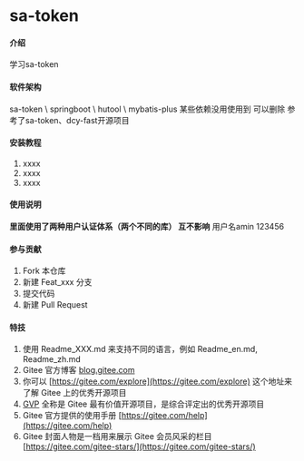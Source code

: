 # sa-token

#### 介绍
学习sa-token

#### 软件架构
sa-token \ springboot \ hutool \ mybatis-plus
某些依赖没用使用到 可以删除
参考了sa-token、dcy-fast开源项目


#### 安装教程

1.  xxxx
2.  xxxx
3.  xxxx

#### 使用说明

**里面使用了两种用户认证体系（两个不同的库） 互不影响**
用户名amin  123456

#### 参与贡献

1.  Fork 本仓库
2.  新建 Feat_xxx 分支
3.  提交代码
4.  新建 Pull Request


#### 特技

1.  使用 Readme\_XXX.md 来支持不同的语言，例如 Readme\_en.md, Readme\_zh.md
2.  Gitee 官方博客 [blog.gitee.com](https://blog.gitee.com)
3.  你可以 [https://gitee.com/explore](https://gitee.com/explore) 这个地址来了解 Gitee 上的优秀开源项目
4.  [GVP](https://gitee.com/gvp) 全称是 Gitee 最有价值开源项目，是综合评定出的优秀开源项目
5.  Gitee 官方提供的使用手册 [https://gitee.com/help](https://gitee.com/help)
6.  Gitee 封面人物是一档用来展示 Gitee 会员风采的栏目 [https://gitee.com/gitee-stars/](https://gitee.com/gitee-stars/)
